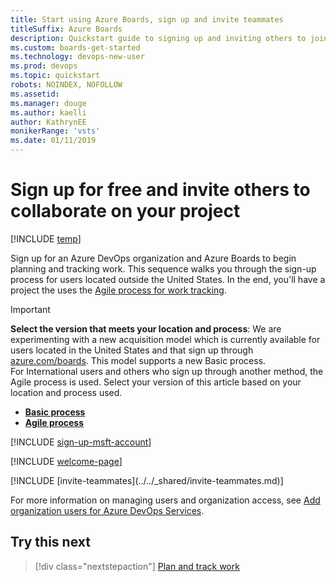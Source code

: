 ```yaml
---
title: Start using Azure Boards, sign up and invite teammates
titleSuffix: Azure Boards
description: Quickstart guide to signing up and inviting others to join a team project in Azure Boards
ms.custom: boards-get-started
ms.technology: devops-new-user 
ms.prod: devops
ms.topic: quickstart
robots: NOINDEX, NOFOLLOW
ms.assetid: 
ms.manager: douge
ms.author: kaelli
author: KathrynEE
monikerRange: 'vsts'
ms.date: 01/11/2019
---
```



# Sign up for free and invite others to collaborate on your project

[!INCLUDE [temp](../_shared/version-vsts-only.md)]

Sign up for an Azure DevOps organization and Azure Boards to begin planning and tracking work. This sequence walks you through the sign-up process for users located outside the United States. In the end, you'll have a project the uses the [Agile process for work tracking](what-is-azure-boards.md).


> [!IMPORTANT]  
> **Select the version that meets your location and process**:
> We are experimenting with a new acquisition model which is 
> currently available for users located in the United States and that sign up through [azure.com/boards](https://azure.microsoft.com/en-us/services/devops/boards/?nav=min). This model supports a new Basic process.  
> For International users and others who sign up through another method, the Agile process is used. Select your version of this article based on your location and process used.
> - [**Basic process**](sign-up-invite-teammates.md?toc=/azure/devops/boards/get-started/toc.json&bc=/azure/devops/boards/get-started/breadcrumb/toc.json)  
> - [**Agile process**](sign-up-invite-teammates-agile.md?toc=/azure/devops/boards/get-started-agile/toc.json&bc=/azure/devops/boards/get-started-agile/breadcrumb/toc.json) 
 


<a name="MicrosoftAccount"></a>

[!INCLUDE [sign-up-msft-account](../../_shared/sign-up-msft-account.md)]

[!INCLUDE [welcome-page](../../_shared/welcome-project-page.md)]

<a id="invite-others" />
[!INCLUDE [invite-teammates](../../_shared/invite-teammates.md)]

For more information on managing users and organization access, see [Add organization users for Azure DevOps Services](../../organizations/accounts/add-organization-users.md).


## Try this next  
 
> [!div class="nextstepaction"]
> [Plan and track work ](plan-track-work.md)
